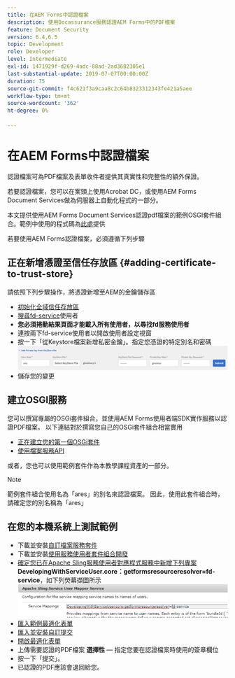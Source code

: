 ```yaml
---
title: 在AEM Forms中認證檔案
description: 使用Docassurance服務認證AEM Forms中的PDF檔案
feature: Document Security
version: 6.4,6.5
topic: Development
role: Developer
level: Intermediate
exl-id: 1471929f-d269-4adc-88ad-2ad3682305e1
last-substantial-update: 2019-07-07T00:00:00Z
duration: 75
source-git-commit: f4c621f3a9caa8c2c64b8323312343fe421a5aee
workflow-type: tm+mt
source-wordcount: '362'
ht-degree: 0%

---
```


# 在AEM Forms中認證檔案

認證檔案可為PDF檔案及表單收件者提供其真實性和完整性的額外保證。

若要認證檔案，您可以在案頭上使用Acrobat DC，或使用AEM Forms Document Services做為伺服器上自動化程式的一部分。

本文提供使用AEM Forms Document Services認證pdf檔案的範例OSGI套件組合。範例中使用的程式碼為[此處](https://helpx.adobe.com/experience-manager/6-4/forms/using/aem-document-services-programmatically.html)提供

若要使用AEM Forms認證檔案，必須遵循下列步驟

## 正在新增憑證至信任存放區 {#adding-certificate-to-trust-store}

請依照下列步驟操作，將憑證新增至AEM的金鑰儲存區

* [初始化全域信任存放區](http://localhost:4502/libs/granite/security/content/truststore.html)
* [搜尋fd-service](http://localhost:4502/security/users.html)使用者
* **您必須捲動結果頁面才能載入所有使用者，以尋找fd服務使用者**
* 連按兩下fd-service使用者以開啟使用者設定視窗
* 按一下「從Keystore檔案新增私密金鑰」。指定您憑證的特定別名和密碼
  ![新增憑證](assets/adding-certificate-keystore.PNG)
* 儲存您的變更

## 建立OSGI服務

您可以撰寫專屬的OSGi套件組合，並使用AEM Forms使用者端SDK實作服務以認證PDF檔案。 以下連結對於撰寫您自己的OSGi套件組合相當實用

* [正在建立您的第一個OSGi套件](https://helpx.adobe.com/experience-manager/using/maven_arch13.html)
* [使用檔案服務API](https://helpx.adobe.com/experience-manager/6-4/forms/using/aem-document-services-programmatically.html)

或者，您也可以使用範例套件作為本教學課程資產的一部分。

>[!NOTE]
>
>範例套件組合使用名為「ares」的別名來認證檔案。 因此，使用此套件組合時，請確定您的別名稱為「ares」

## 在您的本機系統上測試範例

* 下載並安裝[自訂檔案服務套件](/help/forms/assets/common-osgi-bundles/AEMFormsDocumentServices.core-1.0-SNAPSHOT.jar)
* 下載並安裝[使用服務使用者套件組合開發](/help/forms/assets/common-osgi-bundles/DevelopingWithServiceUser.jar)
* [確定您已在Apache Sling服務使用者對應程式服務中新增下列專案](http://localhost:4502/system/console/configMgr)
  **DevelopingWithServiceUser.core：getformsresourceresolver=fd-service**，如下列熒幕擷圖所示
  ![使用者對應程式](assets/user-mapper-service.PNG)
* [匯入範例最適化表單](assets/certify-pdf-af.zip)
* [匯入並安裝自訂提交](assets/custom-submit-certify.zip)
* [開啟最適化表單](http://localhost:4502/content/dam/formsanddocuments/certifypdf/jcr:content?wcmmode=disabled)
* 上傳需要認證的PDF檔案
  **選擇性** — 指定您要在認證檔案時使用的簽章欄位
* 按一下「提交」。
* 已認證的PDF應該會退回給您。
